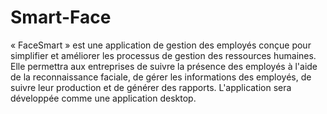 # Smart-Face
« FaceSmart » est une application de gestion des employés conçue pour simplifier et améliorer
les processus de gestion des ressources humaines. Elle permettra aux entreprises de suivre la
présence des employés à l'aide de la reconnaissance faciale, de gérer les informations des
employés, de suivre leur production et de générer des rapports. L'application sera développée
comme une application desktop.

